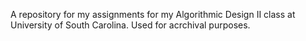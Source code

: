 A repository for my assignments for my Algorithmic Design II class at University of South Carolina.
Used for acrchival purposes.
